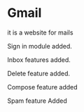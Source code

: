 # Gmail
it is a website for mails

Sign in module added.

Inbox features added.

Delete feature added.

Compose feature added

Spam feature Added

